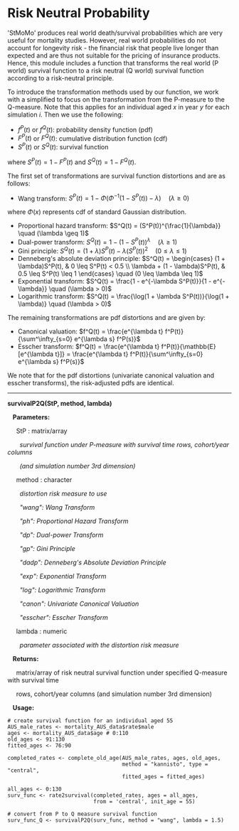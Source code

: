 # Risk Neutral Probability

'StMoMo' produces real world death/survival probabilities which are very useful for mortality 
studies. However, real world probabilities do not account for longevity risk - 
the financial risk that people live longer than expected and are thus not suitable
for the pricing of insurance products. Hence, this module includes a function that transforms the 
real world (P world) survival function to a risk neutral (Q world) survival function according
to a risk-neutral principle.

To introduce the transformation methods used by our function, we work with a simplified
to focus on the transformation from the P-measure to the Q-measure. Note that this applies
for an individual aged $x$ in year $y$ for each simulation $i$. Then we use the following:

* $f^P(t)$ or $f^Q(t)$: probability density function (pdf)
* $F^P(t)$ or $F^Q(t)$: cumulative distribution function (cdf)
* $S^P(t)$ or $S^Q(t)$: survival function

where $S^P(t) = 1 - F^P(t)$ and $S^Q(t) = 1 - F^Q(t)$.

The first set of transformations are survival function distortions and are as follows:

* Wang transform: $S^P(t) = 1 - \Phi(\Phi^{-1}(1 - S^P(t)) - \lambda) \quad (\lambda \geq 0)$

where $\Phi(x)$ represents cdf of standard Gaussian distribution.

* Proportional hazard transform: $S^Q(t) = (S^P(t))^{\frac{1}{\lambda}} \quad (\lambda \geq 1)$
* Dual-power transform: $S^Q(t) = 1 - \left(1 - S^P(t)\right)^\lambda \quad (\lambda \geq 1)$ 
* Gini principle: $S^Q(t) = (1 + \lambda)S^P(t) - \lambda(S^P(t))^2 \quad (0 \leq \lambda \leq 1)$ 
* Denneberg's absolute deviation principle: 
$S^Q(t) = \begin{cases}
            (1 + \lambda)S^P(t), & 0 \leq S^P(t) < 0.5 \\
            \lambda + (1 - \lambda)S^P(t), & 0.5 \leq S^P(t) \leq 1
         \end{cases}
         \quad (0 \leq \lambda \leq 1)$ 
* Exponential transform: $S^Q(t) = \frac{1 - e^{-\lambda S^P(t)}}{1 - e^{-\lambda}} \quad (\lambda > 0)$ 
* Logarithmic transform: $S^Q(t) = \frac{\log(1 + \lambda S^P(t))}{\log(1 + \lambda)} \quad (\lambda > 0)$

The remaining transformations are pdf distortions and are given by:

* Canonical valuation: $f^Q(t) = \frac{e^{\lambda t} f^P(t)}{\sum^\infty_{s=0} e^{\lambda s} f^P(s)}$
* Esscher transform: $f^Q(t) = \frac{e^{\lambda t} f^P(t)}{\mathbb{E}[e^{\lambda t}]} =
    \frac{e^{\lambda t} f^P(t)}{\sum^\infty_{s=0} e^{\lambda s} f^P(s)}$

We note that for the pdf distortions (univariate canonical valuation and esscher transforms),
the risk-adjusted pdfs are identical.

---

**survivalP2Q(StP, method, lambda)**

&nbsp;&nbsp; **Parameters:**

&nbsp;&nbsp;&nbsp;&nbsp; StP : matrix/array

&nbsp;&nbsp;&nbsp;&nbsp;&nbsp;&nbsp; *survival function under P-measure with survival time rows,
cohort/year columns*

&nbsp;&nbsp;&nbsp;&nbsp;&nbsp;&nbsp; *(and simulation number 3rd dimension)*

&nbsp;&nbsp;&nbsp;&nbsp; method : character

&nbsp;&nbsp;&nbsp;&nbsp;&nbsp;&nbsp; *distortion risk measure to use*

&nbsp;&nbsp;&nbsp;&nbsp;&nbsp;&nbsp; *"wang": Wang Transform*

&nbsp;&nbsp;&nbsp;&nbsp;&nbsp;&nbsp; *"ph": Proportional Hazard Transform*

&nbsp;&nbsp;&nbsp;&nbsp;&nbsp;&nbsp; *"dp": Dual-power Transform*

&nbsp;&nbsp;&nbsp;&nbsp;&nbsp;&nbsp; *"gp": Gini Principle*

&nbsp;&nbsp;&nbsp;&nbsp;&nbsp;&nbsp; *"dadp": Denneberg's Absolute Deviation Principle*

&nbsp;&nbsp;&nbsp;&nbsp;&nbsp;&nbsp; *"exp": Exponential Transform*

&nbsp;&nbsp;&nbsp;&nbsp;&nbsp;&nbsp; *"log": Logarithmic Transform*

&nbsp;&nbsp;&nbsp;&nbsp;&nbsp;&nbsp; *"canon": Univariate Canonical Valuation*

&nbsp;&nbsp;&nbsp;&nbsp;&nbsp;&nbsp; *"esscher": Esscher Transform*

&nbsp;&nbsp;&nbsp;&nbsp; lambda : numeric

&nbsp;&nbsp;&nbsp;&nbsp;&nbsp;&nbsp; *parameter associated with the distortion risk measure*

&nbsp;&nbsp; **Returns:**

&nbsp;&nbsp;&nbsp;&nbsp; matrix/array of risk neutral survival function under specified Q-measure
with survival time

&nbsp;&nbsp;&nbsp;&nbsp; rows, cohort/year columns (and simulation number 3rd dimension)

&nbsp;&nbsp; **Usage:**

```{r echo = TRUE}
# create survival function for an individual aged 55
AUS_male_rates <- mortality_AUS_data$rate$male
ages <- mortality_AUS_data$age # 0:110
old_ages <- 91:130
fitted_ages <- 76:90

completed_rates <- complete_old_age(AUS_male_rates, ages, old_ages,
                                    method = "kannisto", type = "central",
                                    fitted_ages = fitted_ages)

all_ages <- 0:130
surv_func <- rate2survival(completed_rates, ages = all_ages,
                           from = 'central', init_age = 55)

# convert from P to Q measure survival function
surv_func_Q <- survivalP2Q(surv_func, method = "wang", lambda = 1.5)
```

